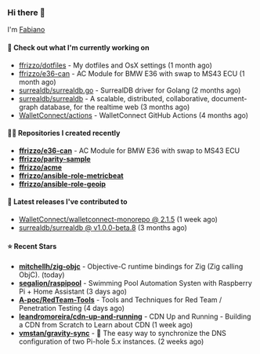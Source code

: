 ### Hi there 👋

I'm [Fabiano](https://ffrizzo.com)

#### 👷 Check out what I'm currently working on


- [ffrizzo/dotfiles](https://github.com/ffrizzo/dotfiles) - My dotfiles and OsX settings (1 month ago)
- [ffrizzo/e36-can](https://github.com/ffrizzo/e36-can) - AC Module for BMW E36 with swap to MS43 ECU (1 month ago)
- [surrealdb/surrealdb.go](https://github.com/surrealdb/surrealdb.go) - SurrealDB driver for Golang (2 months ago)
- [surrealdb/surrealdb](https://github.com/surrealdb/surrealdb) - A scalable, distributed, collaborative, document-graph database, for the realtime web (3 months ago)
- [WalletConnect/actions](https://github.com/WalletConnect/actions) - WalletConnect GitHub Actions (4 months ago)

#### 👨‍💻 Repositories I created recently
- **[ffrizzo/e36-can](https://github.com/ffrizzo/e36-can)** - AC Module for BMW E36 with swap to MS43 ECU
- **[ffrizzo/parity-sample](https://github.com/ffrizzo/parity-sample)**
- **[ffrizzo/acme](https://github.com/ffrizzo/acme)**
- **[ffrizzo/ansible-role-metricbeat](https://github.com/ffrizzo/ansible-role-metricbeat)**
- **[ffrizzo/ansible-role-geoip](https://github.com/ffrizzo/ansible-role-geoip)**

#### 🚀 Latest releases I've contributed to


- [WalletConnect/walletconnect-monorepo @ 2.1.5](https://github.com/WalletConnect/walletconnect-monorepo/releases/tag/2.1.5) (1 week ago)
- [surrealdb/surrealdb @ v1.0.0-beta.8](https://github.com/surrealdb/surrealdb/releases/tag/v1.0.0-beta.8) (3 months ago)

#### ⭐ Recent Stars


- **[mitchellh/zig-objc](https://github.com/mitchellh/zig-objc)** - Objective-C runtime bindings for Zig (Zig calling ObjC). (today)
- **[segalion/raspipool](https://github.com/segalion/raspipool)** - Swimming Pool Automation Systen with Raspberry Pi &#43; Home Assistant (3 days ago)
- **[A-poc/RedTeam-Tools](https://github.com/A-poc/RedTeam-Tools)** - Tools and Techniques for Red Team / Penetration Testing (4 days ago)
- **[leandromoreira/cdn-up-and-running](https://github.com/leandromoreira/cdn-up-and-running)** - CDN Up and Running - Building a CDN from Scratch to Learn about CDN (1 week ago)
- **[vmstan/gravity-sync](https://github.com/vmstan/gravity-sync)** - 💫 The easy way to synchronize the DNS configuration of two Pi-hole 5.x instances. (2 weeks ago)
